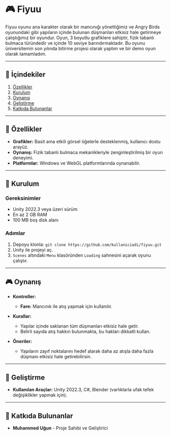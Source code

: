 # 🎮 **Fiyuu**

Fiyuu oyunu ana karakter olarak bir mancınığı yönettiğimiz ve Angry Birds oyunundaki gibi yapıların içinde bulunan düşmanları etkisiz hale getirmeye çalıştığımız bir oyundur.
Oyun, 3 boyutlu grafiklere sahiptir, fizik tabanlı bulmaca türündedir ve içinde 10 seviye barındırmaktadır. 
Bu oyunu üniversitemin son yılında bitirme projesi olarak yaptım ve bir demo oyun olarak tamamladım.

---

## 📝 **İçindekiler**

1. [Özellikler](#özellikler)
2. [Kurulum](#kurulum)
3. [Oynanış](#oynanış)
4. [Geliştirme](#geliştirme)
5. [Katkıda Bulunanlar](#katkıda-bulunanlar)

---

## 🚀 **Özellikler**

- **Grafikler:** Basit ama etkili görsel öğelerle desteklenmiş, kullanıcı dostu arayüz.
- **Oynanış:** Fizik tabanlı bulmaca mekanikleriyle zenginleştirilmiş bir oyun deneyimi.
- **Platformlar:** Windows ve WebGL platformlarında oynanabilir.

---

## 💾 **Kurulum**

### Gereksinimler

- Unity 2022.3 veya üzeri sürüm
- En az 2 GB RAM
- 100 MB boş disk alanı

### Adımlar

1. Depoyu klonla: `git clone https://github.com/kullaniciadi/fiyuu.git`
2. Unity ile projeyi aç.
3. `Scenes` altındaki `Menu` klasöründen `Loading` sahnesini açarak oyunu çalıştır.

---

## 🎮 **Oynanış**

- **Kontroller:**
  - **Fare:** Mancınık ile atış yapmak için kullanılır.

- **Kurallar:**
  - Yapılar içinde saklanan tüm düşmanları etkisiz hale getir.
  - Belirli sayıda atış hakkın bulunmakta, bu hakları dikkatli kullan.

- **Öneriler:**
  - Yapıların zayıf noktalarını hedef alarak daha az atışla daha fazla düşmanı etkisiz hale getirebilirsin.

---

## 🔧 **Geliştirme**

- **Kullanılan Araçlar:** Unity 2022.3, C#, Blender (varlıklarla ufak tefek değişiklikler yapmak için).

---

## 👥 **Katkıda Bulunanlar**

- **Muhammed Uğun** - Proje Sahibi ve Geliştirici
